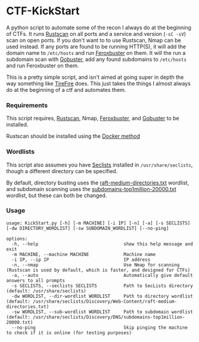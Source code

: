 # CTF-KickStart
A python script to automate some of the recon I always do at the beginning of CTFs. It runs [Rustscan](https://github.com/RustScan/RustScan) on all ports and a service and version (`-sC -sV`) scan on open ports. If you don't want to to use Rustscan, Nmap can be used instead. If any ports are found to be running HTTP(S), it will add the domain name to `/etc/hosts` and run [Feroxbuster](https://github.com/epi052/feroxbuster) on them. It will the run a subdomain scan with [Gobuster](https://github.com/OJ/gobuster), add any found subdomains to `/etc/hosts` and run Feroxbuster on them.

This is a pretty simple script, and isn't aimed at going super in depth the way something like [TireFire](https://github.com/CoolHandSquid/TireFire) does. This just takes the things I almost always do at the beginning of a ctf and automates them.

### Requirements
This script requires, [Rustscan](https://github.com/RustScan/RustScan), Nmap, [Feroxbuster](https://github.com/epi052/feroxbuster), and [Gobuster](https://github.com/OJ/gobuster) to be installed.

Rustscan should be installed using the [Docker method](https://github.com/RustScan/RustScan/wiki/Installation-Guide)

### Wordlists
This script also assumes you have [Seclists](https://github.com/danielmiessler/SecLists) installed in `/usr/share/seclists`, though a different directory can be specified.

By default, directory busting uses the [raft-medium-directories.txt](https://github.com/danielmiessler/SecLists/blob/master/Discovery/Web-Content/raft-medium-directories.txt) wordlist, and subdomain scanning uses the [subdomains-top1million-20000.txt](https://github.com/danielmiessler/SecLists/blob/master/Discovery/DNS/subdomains-top1million-20000.txt) wordlist, but these can both be changed.

### Usage
```
usage: KickStart.py [-h] [-m MACHINE] [-i IP] [-n] [-a] [-s SECLISTS] [-dw DIRECTORY_WORDLIST] [-sw SUBDOMAIN_WORDLIST] [--no-ping]

options:
  -h, --help                                show this help message and exit
  -m MACHINE, --machine MACHINE             Machine name
  -i IP, --ip IP                            IP address
  -n, --nmap                                Use Nmap for scanning (Rustscan is used by default, which is faster, and designed for CTFs)
  -a, --auto                                Automatically give default answers to all prompts
  -s SECLISTS, --seclists SECLISTS          Path to SecLists directory (default: /usr/share/seclists)
  -dw WORDLIST, --dir-wordlist WORDLIST     Path to directory wordlist (default: /usr/share/seclists/Discovery/Web-Content/raft-medium-directories.txt)
  -sw WORDLIST, --sub-wordlist WORDLIST     Path to subdomain wordlist (default: /usr/share/seclists/Discovery/DNS/subdomains-top1million-20000.txt)
  --no-ping                                 Skip pinging the machine to check if it is online (for testing purposes)
```